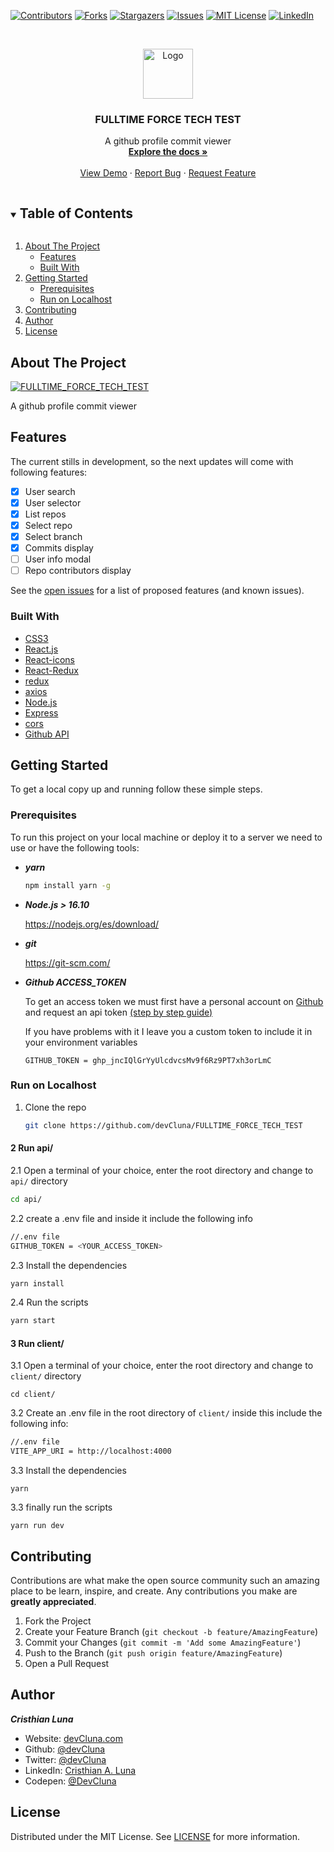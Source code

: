 



<!-- PROJECT SHIELDS -->
[![Contributors][contributors-shield]][contributors-url]
[![Forks][forks-shield]][forks-url]
[![Stargazers][stars-shield]][stars-url]
[![Issues][issues-shield]][issues-url]
[![MIT License][license-shield]][license-url]
[![LinkedIn][linkedin-shield]][linkedin-url]




<!-- PROJECT LOGO -->
<br />
<p align="center">
  <a href="https://fulltime-force-test-client.netlify.app">
    <img src="https://cdn-icons-png.flaticon.com/512/25/25231.png" alt="Logo" width="80" height="80">
  </a>

  <h3 align="center">FULLTIME FORCE TECH TEST</h3>

  <p align="center">
    A github profile commit viewer 
    <br />
    <a href="https://github.com/devCluna/FULLTIME_FORCE_TECH_TEST"><strong>Explore the docs »</strong></a>
    <br />
    <br />
    <a href="https://fulltime-force-test-client.netlify.app">View Demo</a>
    ·
    <a href="https://github.com/devCluna/FULLTIME_FORCE_TECH_TEST/issues">Report Bug</a>
    ·
    <a href="https://github.com/devCluna/FULLTIME_FORCE_TECH_TEST/issues">Request Feature</a>
  </p>
   
</p>



<!-- TABLE OF CONTENTS -->
<details open="open">
  <summary><h2 style="display: inline-block">Table of Contents</h2></summary>
  <ol>
    <li>
      <a href="#about-the-project">About The Project</a>
      <ul>
            <li><a href="#features">Features</a></li>
        <li><a href="#built-with">Built With</a></li>
      </ul>
    </li>
    <li>
      <a href="#getting-started">Getting Started</a>
      <ul>
        <li><a href="#prerequisites">Prerequisites</a></li>
        <li><a href="run-on-localhost">Run on Localhost</a></li>
      </ul>
    </li>
    <li><a href="#contributing">Contributing</a></li>
    <li><a href="#author">Author</a></li>
    <li><a href="#license">License</a></li>
  </ol>
</details>



<!-- ABOUT THE PROJECT -->
## About The Project

[![FULLTIME_FORCE_TECH_TEST][product-screenshot]](https://fulltime-force-test-client.netlify.app/)

A github profile commit viewer 

<!-- Features -->
## Features
The current stills in development, so the next updates will come with following features:

- [x] User search
- [x] User selector
- [x] List repos
- [x] Select repo
- [x] Select branch 
- [x] Commits display
- [ ] User info modal
- [ ] Repo contributors display

See the [open issues](https://github.com/devCluna/FULLTIME_FORCE_TECH_TEST) for a list of proposed features (and known issues).

### Built With

* [CSS3](https://developer.mozilla.org/es/docs/Web/CSSre)
* [React.js](https://es.reactjs.org/)
* [React-icons](https://react-icons.github.io/react-icons/)
* [React-Redux](https://react-redux.js.org/)
* [redux](https://es.redux.js.org/)
* [axios](https://github.com/axios/axios)
* [Node.js](https://nodejs.org/es/)
* [Express](https://expressjs.com/es/)
* [cors](https://www.npmjs.com/package/cors)
* [Github API](https://docs.github.com/es/rest)



<!-- GETTING STARTED -->
## Getting Started

To get a local copy up and running follow these simple steps.

### Prerequisites

To run this project on your local machine or deploy it to a server we need to use or have the following tools:
* ***yarn***
  ```sh
  npm install yarn -g
  ```
* ***Node.js > 16.10***

  https://nodejs.org/es/download/

* ***git*** 

  https://git-scm.com/

* ***Github ACCESS_TOKEN***

  To get an access token we must first have a personal account on [Github](https://github.com)
  and request an api token [(step by step guide)](https://docs.github.com/es/authentication/keeping-your-account-and-data-secure/creating-a-personal-access-token)
  
  If you have problems with it I leave you a custom token to include it in your environment variables
  
  ```
  GITHUB_TOKEN = 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
  ```

### Run on Localhost 

1. Clone the repo
   ```sh
   git clone https://github.com/devCluna/FULLTIME_FORCE_TECH_TEST
   ```
#### 2 Run api/

2.1 Open a terminal of your choice, enter the root directory and change to `api/` directory
   ```sh
   cd api/
   ```

2.2 create a .env file and inside it include the following info
  ```sh
  //.env file
  GITHUB_TOKEN = <YOUR_ACCESS_TOKEN>
  ```

2.3 Install the dependencies
  ```sh
  yarn install
  ```
2.4 Run the scripts
  ```sh
  yarn start
  ```
#### 3 Run client/
3.1 Open a terminal of your choice, enter the root directory and change to `client/` directory

  ```
  cd client/
  ```
 3.2 Create an .env file in the root directory of `client/` inside this include the following info:
 ```sh
 //.env file
 VITE_APP_URI = http://localhost:4000
 ```
 3.3 Install the dependencies
 ```
 yarn 
 ````
 3.3 finally run the scripts
 ```
 yarn run dev
 ```

<!-- CONTRIBUTING -->
## Contributing

Contributions are what make the open source community such an amazing place to be learn, inspire, and create. Any contributions you make are **greatly appreciated**.

1. Fork the Project
2. Create your Feature Branch (`git checkout -b feature/AmazingFeature`)
3. Commit your Changes (`git commit -m 'Add some AmazingFeature'`)
4. Push to the Branch (`git push origin feature/AmazingFeature`)
5. Open a Pull Request

<!-- Author -->
## Author

***Cristhian Luna***

* Website: [devCluna.com](https://devcluna.com)
*	Github: [@devCluna](https://github.com/devCluna)
*	Twitter: [@devCluna](https://twitter.com/DevCLuna)
*	LinkedIn: [Cristhian A. Luna](https://www.linkedin.com/in/devcluna/)
*	Codepen: [@DevCluna](https://codepen.io/DevCluna)

<!-- LICENSE -->
## License

Distributed under the MIT License. See [LICENSE](https://github.com/devCluna/FULLTIME_FORCE_TECH_TEST/blob/master/License) for more information.

<!-- MARKDOWN LINKS & IMAGES -->
<!-- https://www.markdownguide.org/basic-syntax/#reference-style-links -->
[contributors-shield]: https://img.shields.io/github/contributors/devcluna/FULLTIME_FORCE_TECH_TEST.svg?style=for-the-badge
[contributors-url]: https://github.com/devcluna/FULLTIME_FORCE_TECH_TEST/graphs/contributors

[forks-shield]: https://img.shields.io/github/forks/devcluna/FULLTIME_FORCE_TECH_TEST.svg?style=for-the-badge
[forks-url]: https://github.com/devCluna/FULLTIME_FORCE_TECH_TEST/network/members

[stars-shield]: https://img.shields.io/github/stars/devCluna/FULLTIME_FORCE_TECH_TEST.svg?style=for-the-badge
[stars-url]: https://github.com/devCluna/FULLTIME_FORCE_TECH_TEST/stargazers

[issues-shield]: https://img.shields.io/github/issues/devCluna/FULLTIME_FORCE_TECH_TEST.svg?style=for-the-badge
[issues-url]: https://github.com/devCluna/FULLTIME_FORCE_TECH_TEST/issues

[license-shield]: https://img.shields.io/github/license/TribilinYT/dolla-react-responsive-frontpage-devcluna.svg?style=for-the-badge
[license-url]: https://github.com/TribilinYT/dolla-react-responsive-frontpage-devcluna/blob/master/LICENSE

[linkedin-shield]: https://img.shields.io/badge/-LinkedIn-black.svg?style=for-the-badge&logo=linkedin&colorB=555
[linkedin-url]: https://linkedin.com/in/cluna1997/

[product-screenshot]: assets/homepage.png
